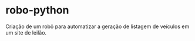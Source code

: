 # robo-python
Criação de um robô para automatizar a geração de listagem de veículos em um site de leilão.
